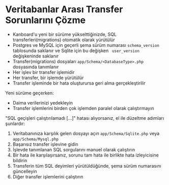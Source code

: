 Veritabanlar Arası Transfer Sorunlarını Çözme
=================================

- Kanboard'u yeni bir sürüme yükselttiğinizde, SQL transferleri(migrations) otomatik olarak yürütülür
- Postgres ve MySQL için geçerli şema sürüm numarası `schema_version` tablosunda saklanır ve Sqlite için bu değişken ` user_version` değişkeninde saklanır
- Transfer(migrations) dosyaları `app/Schema/<DatabaseType>.php` dosyasında tanımlanır
- Her işlev bir transfer işlemidir
- Her transfer, bir işlemde yürütülür
- Transfer işleminde bir hata oluşturursa geri alma gerçekleştirilir

Yeni sürüme geçerken:

- Daima verilerinizi yedekleyin
- Transfer işlemlerini birden çok işlemden paralel olarak çalıştırmayın

"SQL geçişleri çalıştırılamadı [...]" hatası alıyorsanız, el ile düzeltme adımları şunlardır:

1. Veritabanınıza karşılık gelen dosyayı açın `app/Schema/Sqlite.php` veya `app/Schema/Mysql.php`
2. Başarısız transfer işlevine gidin
3. İşlevde tanımlanan SQL sorgularını manuel olarak çalıştırın
4. Bir hata ile karşılaşırsanız, sorunu tam hata ile birlikte hata izleyicisine bildirin
5. Transferin tüm SQL deyimleri yürütüldüğünde, şema sürüm numarasını güncelleyin
6. Diğer transfer işlemlerini çalıştırın
